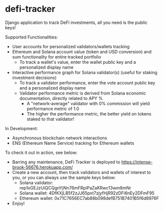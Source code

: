 # defi-tracker
Django application to track DeFi investments, all you need is the public keys!

Supported Functionalities:
  - User accounts for personalized validators/wallets tracking
  - Ethereum and Solana account value (token and USD conversion) and sum functionality for entire tracked portfolio
    - To track a wallet's value, enter the wallet public key and a personalized display name
  - Interactive performance graph for Solana validator(s) (useful for staking investment decisions)
    - To track a validator performance, enter the vote account public key and a personalized display name
    - Validator performance metric is derived from Solana economic documentation, directly related to APY %
      - A "network-average" validator with 0% commission will yield performance metric of 1.0
      - The higher the performance metric, the better yield on tokens staked to that validator!

In Development:
 - Asynchronous blockchain network interactions
 - ENS (Ethereum Name Service) tracking for Ethereum wallets

To check it out in action, see below:
  - Barring any maintenance, DeFi Tracker is deployed to https://intense-brook-56676.herokuapp.com/
  - Create a new account, then track validators and wallets of interest to you, or you can always use the sample keys below:
    - Solana validator: rep1xGEJzUiQCQgnYjNn76mFRpiPaZaKRwc13wm8mNr
    - Solana wallet: 4DfKXjLB5f2zJJ65pxt7zjyfHjR92zDFi6nEy2DFmF95
    - Ethereum wallet: 0x71C7656EC7ab88b098defB751B7401B5f6d8976F
  - Enjoy!
